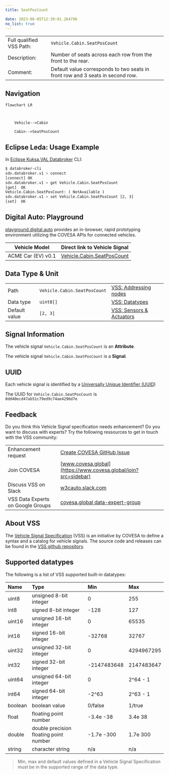 ```yaml
---
title: SeatPosCount

date: 2023-06-05T12:39:01.264796
no_list: true
---
```



| | |
|---|---|
| Full qualified VSS Path: | `Vehicle.Cabin.SeatPosCount` |
| Description: | Number of seats across each row from the front to the rear. |
| Comment: | Default value corresponds to two seats in front row and 3 seats in second row. |

## Navigation

```mermaid
flowchart LR



    Vehicle-->Cabin

    Cabin-->SeatPosCount

```

## Eclipse Leda: Usage Example

In [Eclipse Kuksa.VAL Databroker](https://github.com/eclipse/kuksa.val/tree/master/kuksa_databroker) CLI:



```bash
$ databroker-cli
sdv.databroker.v1 > connect
[connect] OK
sdv.databroker.v1 > get Vehicle.Cabin.SeatPosCount
[get]  OK
Vehicle.Cabin.SeatPosCount: ( NotAvailable )
sdv.databroker.v1 > set Vehicle.Cabin.SeatPosCount [2, 3]
[set]  OK
```

## Digital Auto: Playground

[playground.digital.auto](http://digital.auto) provides an in-browser, rapid prototyping environment utilizing the COVESA APIs for connected vehicles. 

| Vehicle Model | Direct link to Vehicle Signal |
|---|---|
| ACME Car (EV) v0.1 | [Vehicle.Cabin.SeatPosCount](https://digitalauto.netlify.app/model/STLWzk1WyqVVLbfymb4f/cvi/list/Vehicle.Cabin.SeatPosCount/) |

## Data Type & Unit

| | | |
|---|---|---|
| Path | `Vehicle.Cabin.SeatPosCount` | [VSS: Addressing nodes](https://covesa.github.io/vehicle_signal_specification/rule_set/basics/) |
| Data type | `uint8[]` | [VSS: Datatypes](https://covesa.github.io/vehicle_signal_specification/rule_set/data_entry/data_types/) |
| Default value | `[2, 3]` | [VSS: Sensors & Actuators](https://covesa.github.io/vehicle_signal_specification/rule_set/data_entry/sensor_actuator/) |














## Signal Information



The vehicle signal `Vehicle.Cabin.SeatPosCount` is an **Attribute**.



The vehicle signal `Vehicle.Cabin.SeatPosCount` is a **Signal**.



## UUID

Each vehicle signal is identified by a [Universally Unique Identifier (UUID](https://en.wikipedia.org/wiki/Universally_unique_identifier))

The UUID for `Vehicle.Cabin.SeatPosCount` is `8dd40ecd47ab51c79ed9c74ae4296d7e`


## Feedback

Do you think this Vehicle Signal specification needs enhancement? Do you want to discuss with experts? Try the following ressources to get in touch with the VSS community:

| | |
|---|---|
| Enhancement request | [Create COVESA GitHub Issue](https://github.com/COVESA/vehicle_signal_specification/issues/new?body=Please+describe+your+feedback&title=Signal+feedback+Vehicle.Cabin.SeatPosCount) |
| Join COVESA | [www.covesa.global](https://www.covesa.global/join?src=sidebar) |
| Discuss VSS on Slack | [w3cauto.slack.com](http://w3cauto.slack.com/) |
| VSS Data Experts on Google Groups | [covesa.global data-expert-group](https://groups.google.com/a/covesa.global/g/data-expert-group) |

## About VSS

The [Vehicle Signal Specification](https://covesa.github.io/vehicle_signal_specification/) (VSS)
is an initiative by COVESA to define a syntax and a catalog for vehicle signals.
The source code and releases can be found in the [VSS github repository](https://github.com/COVESA/vehicle_signal_specification).

## Supported datatypes

The following is a list of VSS supported built-in datatypes:

Name       | Type                       | Min  | Max
:----------|:---------------------------|:-----|:---
uint8      | unsigned 8-bit integer     | 0    | 255
int8       | signed 8-bit integer       | -128 | 127
uint16     | unsigned 16-bit integer    |  0   | 65535
int16      | signed 16-bit integer      | -32768 | 32767
uint32     | unsigned 32-bit integer    | 0 | 4294967295
int32      | signed 32-bit integer      | -2147483648 | 2147483647
uint64     | unsigned 64-bit integer    | 0    | 2^64 - 1
int64      | signed 64-bit integer      | -2^63 | 2^63 - 1
boolean    | boolean value              | 0/false | 1/true
float      | floating point number      | -3.4e -38 | 3.4e 38
double     | double precision floating point number | -1.7e -300 | 1.7e 300
string     | character string           | n/a  | n/a

> Min, max and default values defined in a Vehicle Signal Specification must be in the supported range of the data type.
